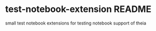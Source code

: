 # test-notebook-extension README

small test notebook extensions for testing notebook support of theia
